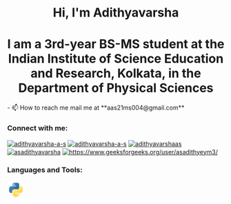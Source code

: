 <h1 align="center">Hi, I'm Adithyavarsha</h1>
<h1 align="center">I am a 3rd-year BS-MS student at the Indian Institute of Science Education and Research, Kolkata, in the Department of Physical Sciences</h1>
- 📫 How to reach me mail me at **aas21ms004@gmail.com**

<h3 align="left">Connect with me:</h3>
<p align="left">
<a href="https://linkedin.com/in/adithyavarsha-a-s" target="blank"><img align="center" src="https://raw.githubusercontent.com/rahuldkjain/github-profile-readme-generator/master/src/images/icons/Social/linked-in-alt.svg" alt="adithyavarsha-a-s" height="30" width="40" /></a>
<a href="https://stackoverflow.com/users/adithyavarsha-a-s" target="blank"><img align="center" src="https://raw.githubusercontent.com/rahuldkjain/github-profile-readme-generator/master/src/images/icons/Social/stack-overflow.svg" alt="adithyavarsha-a-s" height="30" width="40" /></a>
<a href="https://kaggle.com/adithyavarshaas" target="blank"><img align="center" src="https://raw.githubusercontent.com/rahuldkjain/github-profile-readme-generator/master/src/images/icons/Social/kaggle.svg" alt="adithyavarshaas" height="30" width="40" /></a>
<a href="https://www.leetcode.com/asadithyavarsha" target="blank"><img align="center" src="https://raw.githubusercontent.com/rahuldkjain/github-profile-readme-generator/master/src/images/icons/Social/leet-code.svg" alt="asadithyavarsha" height="30" width="40" /></a>
<a href="https://auth.geeksforgeeks.org/user/https://www.geeksforgeeks.org/user/asadithyeym3/" target="blank"><img align="center" src="https://raw.githubusercontent.com/rahuldkjain/github-profile-readme-generator/master/src/images/icons/Social/geeks-for-geeks.svg" alt="https://www.geeksforgeeks.org/user/asadithyeym3/" height="30" width="40" /></a>
</p>

<h3 align="left">Languages and Tools:</h3>
<p align="left"> <a href="https://www.python.org" target="_blank" rel="noreferrer"> <img src="https://raw.githubusercontent.com/devicons/devicon/master/icons/python/python-original.svg" alt="python" width="40" height="40"/> </a> </p>
